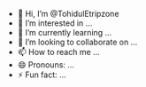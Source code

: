 - 👋 Hi, I’m @TohidulEtripzone
- 👀 I’m interested in ...
- 🌱 I’m currently learning ...
- 💞️ I’m looking to collaborate on ...
- 📫 How to reach me ...
- 😄 Pronouns: ...
- ⚡ Fun fact: ...

<!---
TohidulEtripzone/TohidulEtripzone is a ✨ special ✨ repository because its `README.md` (this file) appears on your GitHub profile.
You can click the Preview link to take a look at your changes.
--->
